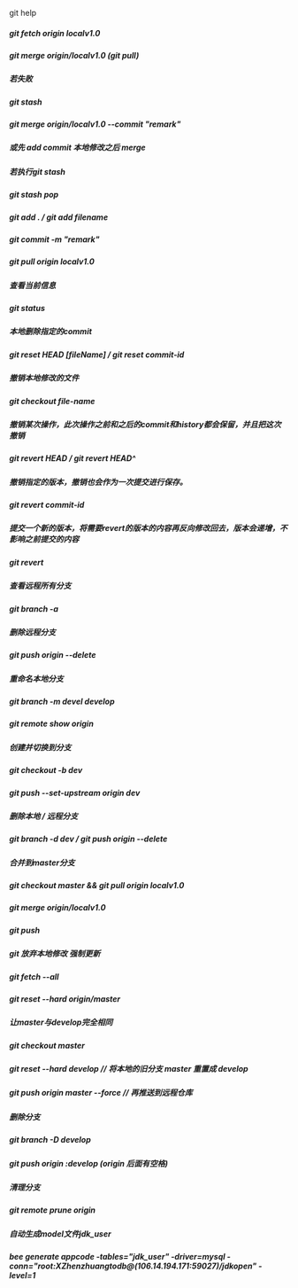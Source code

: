 git help

##### git fetch origin localv1.0
##### git merge origin/localv1.0 (git pull)

##### 若失败
##### git stash
##### git merge origin/localv1.0 --commit "remark"

##### 或先 add commit 本地修改之后 merge

##### 若执行git stash
##### git stash pop

##### git add . / git add filename
##### git commit -m "remark"
##### git pull origin localv1.0

##### 查看当前信息
##### git status 

##### 本地删除指定的commit
##### git reset HEAD [fileName] / git reset commit-id 

##### 撤销本地修改的文件
##### git checkout file-name 

##### 撤销某次操作，此次操作之前和之后的commit和history都会保留，并且把这次撤销
##### git revert HEAD / git revert HEAD^

##### 撤销指定的版本，撤销也会作为一次提交进行保存。
##### git revert commit-id 

##### 提交一个新的版本，将需要revert的版本的内容再反向修改回去，版本会递增，不影响之前提交的内容
##### git revert

##### 查看远程所有分支
##### git branch -a 

##### 删除远程分支
##### git push origin --delete <branchName>

##### 重命名本地分支
##### git branch -m devel develop

##### git remote show origin

##### 创建并切换到分支
##### git checkout -b dev
#####  git push --set-upstream origin dev

##### 删除本地 / 远程分支
##### git branch -d dev /  git push origin --delete <branchName>

##### 合并到master分支
##### git checkout master && git pull origin localv1.0
##### git merge origin/localv1.0
##### git push

##### git 放弃本地修改 强制更新
##### git fetch --all
##### git reset --hard origin/master

##### 让master与develop完全相同
##### git checkout master
##### git reset --hard develop // 将本地的旧分支 master 重置成 develop
##### git push origin master --force // 再推送到远程仓库


##### 删除分支
##### git branch -D develop
##### git push origin :develop (origin 后面有空格)

##### 清理分支
##### git remote prune origin

##### 自动生成model文件jdk_user
##### bee generate appcode -tables="jdk_user"  -driver=mysql -conn="root:XZhenzhuangtodb@(106.14.194.171:59027)/jdkopen" -level=1
